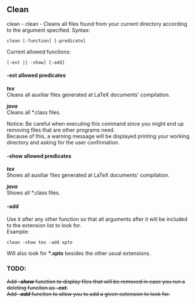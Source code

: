 ## Clean

clean - clean - Cleans all files found from your current directory according to the argument specified. Syntax:

```
clean [-function] [-predicate]
```

Current allowed functions:

```
[-ext || -show] [-add]
```

#### -ext allowed predicates

***tex***  
Cleans all auxiliar files generated at LaTeX documents' compilation.

***java***  
Cleans all *.class files.

Notice: 
  Be careful when executing this command since you might end up removing files that are other programs need.  
  Because of this, a warning message will be displayed printing your working directory and asking for the user confirmation.

#### -show allowed predicates

***tex***  
Shows all auxiliar files generated at LaTeX documents' compilation.

***java***  
Shows all *.class files.

#### -add

Use it after any other function so that all arguments after it will be included to the extension list to look for.  
Example:  
```
clean -show tex -add xpto
```
Will also look for **\*.xpto** besides the other usual extensions.

### TODO:

~~Add ***-show*** function to display files that will be removed in case you run a deleting funciton as ***-ext***.~~  
~~Add ***-add*** funciton to allow you to add a given extension to look for.~~


